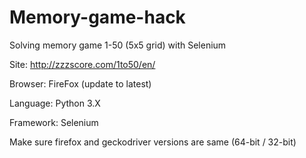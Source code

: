 # Memory-game-hack
Solving memory game 1-50 (5x5 grid) with Selenium

Site: http://zzzscore.com/1to50/en/

Browser: FireFox (update to latest)

Language: Python 3.X

Framework: Selenium

Make sure firefox and geckodriver versions are same (64-bit / 32-bit)
